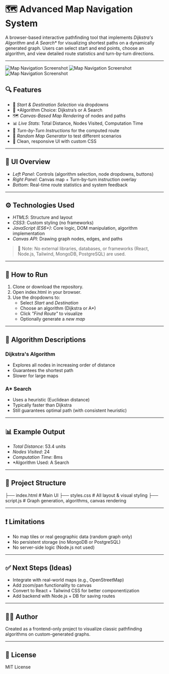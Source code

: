 # 🗺 Advanced Map Navigation System

A browser-based interactive pathfinding tool that implements *Dijkstra's Algorithm* and *A Search** for visualizing shortest paths on a dynamically generated graph. Users can select start and end points, choose an algorithm, and view detailed route statistics and turn-by-turn directions.

---

![Map Navigation Screenshot](./picture1.jpg)
![Map Navigation Screenshot](./picture2.jpg)
![Map Navigation Screenshot](./picture3.jpg)

## 🔍 Features

- 🎯 *Start & Destination Selection* via dropdowns
- 🚦 *Algorithm Choice: Dijkstra’s or A Search
- 🗺 *Canvas-Based Map Rendering* of nodes and paths
- 📊 *Live Stats*: Total Distance, Nodes Visited, Computation Time
- 🧭 *Turn-by-Turn Instructions* for the computed route
- 🎲 *Random Map Generator* to test different scenarios
- 💅 Clean, responsive UI with custom CSS

---

## 📸 UI Overview

- *Left Panel*: Controls (algorithm selection, node dropdowns, buttons)
- *Right Panel*: Canvas map + Turn-by-turn instruction overlay
- *Bottom*: Real-time route statistics and system feedback

---

## ⚙ Technologies Used

- *HTML5*: Structure and layout
- *CSS3*: Custom styling (no frameworks)
- *JavaScript (ES6+)*: Core logic, DOM manipulation, algorithm implementation
- *Canvas API*: Drawing graph nodes, edges, and paths

> 🧠 Note: No external libraries, databases, or frameworks (React, Node.js, Tailwind, MongoDB, PostgreSQL) are used.

---

## 🚀 How to Run

1. Clone or download the repository.
2. Open index.html in your browser.
3. Use the dropdowns to:
   - Select *Start* and *Destination*
   - Choose an algorithm (Dijkstra or A*)
   - Click *"Find Route"* to visualize
   - Optionally generate a *new map*

---

## 🧠 Algorithm Descriptions

### Dijkstra's Algorithm
- Explores all nodes in increasing order of distance
- Guarantees the shortest path
- Slower for large maps

### A* Search
- Uses a heuristic (Euclidean distance)
- Typically faster than Dijkstra
- Still guarantees optimal path (with consistent heuristic)

---

## 📊 Example Output

- *Total Distance*: 53.4 units  
- *Nodes Visited*: 24  
- *Computation Time*: 8ms  
- *Algorithm Used: A Search  

---

## 📁 Project Structure

├── index.html # Main UI
├── styles.css # All layout & visual styling
├── script.js # Graph generation, algorithms, canvas rendering


---

## ❗ Limitations

- No map tiles or real geographic data (random graph only)
- No persistent storage (no MongoDB or PostgreSQL)
- No server-side logic (Node.js not used)

---

## ✅ Next Steps (Ideas)

- Integrate with real-world maps (e.g., OpenStreetMap)
- Add zoom/pan functionality to canvas
- Convert to React + Tailwind CSS for better componentization
- Add backend with Node.js + DB for saving routes

---

## 🧑‍💻 Author

Created as a frontend-only project to visualize classic pathfinding algorithms on custom-generated graphs.

---

## 📄 License

MIT License
